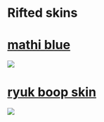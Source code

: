 # Rifted skins

# [mathi blue](https://cdn.discordapp.com/attachments/427214130756452353/697696460267061319/boop.osk)
![](https://i.imgur.com/humkVxr.png)

# [ryuk boop skin](https://cdn.discordapp.com/attachments/427214130756452353/697696460267061319/boop.osk)
![](https://osu.ppy.sh/ss/14733957/6cce)

